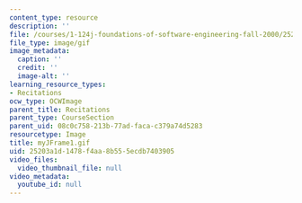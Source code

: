 ```yaml
---
content_type: resource
description: ''
file: /courses/1-124j-foundations-of-software-engineering-fall-2000/25203a1d1478f4aa8b555ecdb7403905_myJFrame1.gif
file_type: image/gif
image_metadata:
  caption: ''
  credit: ''
  image-alt: ''
learning_resource_types:
- Recitations
ocw_type: OCWImage
parent_title: Recitations
parent_type: CourseSection
parent_uid: 08c0c758-213b-77ad-faca-c379a74d5283
resourcetype: Image
title: myJFrame1.gif
uid: 25203a1d-1478-f4aa-8b55-5ecdb7403905
video_files:
  video_thumbnail_file: null
video_metadata:
  youtube_id: null
---
```

